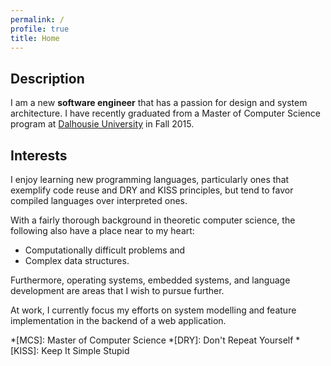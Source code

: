 ```yaml
---
permalink: /
profile: true
title: Home
---
```


## Description

I am a new **software engineer** that has a passion for design and system 
architecture. I have recently graduated from a Master of Computer Science 
program at [Dalhousie University](http://dal.ca) in Fall 2015.

## Interests

I enjoy learning new programming languages, particularly ones that exemplify 
code reuse and DRY and KISS principles, but tend to favor compiled languages 
over interpreted ones.

With a fairly thorough background in theoretic computer science, the following 
also have a place near to my heart:

  - Computationally difficult problems and
  - Complex data structures.

Furthermore, operating systems, embedded systems, and language development are 
areas that I wish to pursue further.

At work, I currently focus my efforts on system modelling and feature 
implementation in the backend of a web application.

*[MCS]: Master of Computer Science
*[DRY]: Don't Repeat Yourself
*[KISS]: Keep It Simple Stupid
